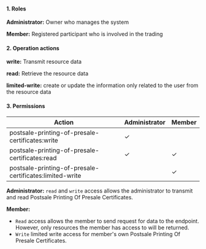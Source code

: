 #### 1. Roles

**Administrator:** Owner who manages the system

**Member:** Registered participant who is involved in the trading

#### 2. Operation actions

**write:** Transmit resource data

**read:** Retrieve the resource data

**limited-write:** create or update the information only related to the user from the resource data

#### 3. Permissions


|      Action                      | Administrator       | Member            |
|----------------------------------|---------------------|-------------------|
| postsale-printing-of-presale-certificates:write  | ✓                   |                 |
| postsale-printing-of-presale-certificates:read   | ✓                   | ✓                |
| postsale-printing-of-presale-certificates:limited-write  |                    | ✓                |

**Administrator:** `read` and `write` access allows the administrator to transmit and read Postsale Printing Of Presale Certificates.

**Member:** 
- `Read` access allows the member to send request for data to the endpoint. However, only resources the member has access to will be returned. 
- `Write` limited write access for member's own Postsale Printing Of Presale Certificates.